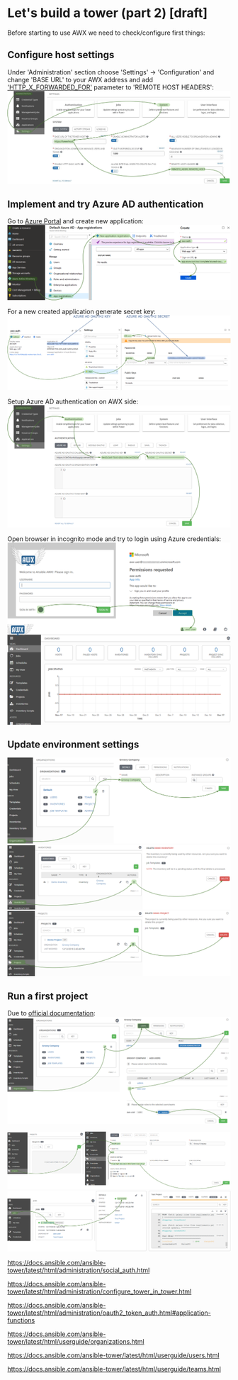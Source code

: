 # Let's build a tower (part 2) [draft]

Before starting to use AWX we need to check/configure first things:
## Configure host settings

Under 'Administration' section choose 'Settings' -> 'Configuration' and change 'BASE URL' to your AWX address and add ['HTTP_X_FORWARDED_FOR'](https://docs.ansible.com/ansible-tower/latest/html/administration/proxy-support.html#configure-known-proxies) parameter to 'REMOTE HOST HEADERS':
![System configuration](/images/ansible-tower/system_config.png)

## Implement and try Azure AD authentication

Go to [Azure Portal](https://portal.azure.com/) and create new application:
![Azure AD app registration](/images/ansible-tower/aad_app_reg.png)

For a new created application generate secret key:
![Azure AD app secret](/images/ansible-tower/aad_oauth2.png)

Setup Azure AD authentication on AWX side:
![AWX Azure Authentication](/images/ansible-tower/aad_auth_conf.png)

Open browser in incognito mode and try to login using Azure credentials:
![AWX Azure login](/images/ansible-tower/aad_login.png)

## Update environment settings

![AWX configuration](/images/ansible-tower/cleanup_00.png)
![AWX configuration](/images/ansible-tower/cleanup_01.png)
![AWX configuration](/images/ansible-tower/cleanup_02.png)


## Run a first project
Due to [official documentation](https://docs.ansible.com/ansible-tower/2.4.1/html/quickstart/create_project.html):
![AWX assign user to an organisation](/images/ansible-tower/grant_user_rights.png)

![New project creation](/images/ansible-tower/initial_project.png)
![Job execution results](/images/ansible-tower/init_run_result.png)


https://docs.ansible.com/ansible-tower/latest/html/administration/social_auth.html

https://docs.ansible.com/ansible-tower/latest/html/administration/configure_tower_in_tower.html

https://docs.ansible.com/ansible-tower/latest/html/administration/oauth2_token_auth.html#application-functions

https://docs.ansible.com/ansible-tower/latest/html/userguide/organizations.html

https://docs.ansible.com/ansible-tower/latest/html/userguide/users.html

https://docs.ansible.com/ansible-tower/latest/html/userguide/teams.html
